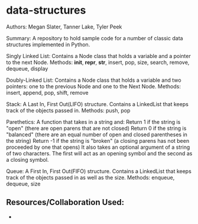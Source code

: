 # data-structures
Authors: Megan Slater, Tanner Lake, Tyler Peek

Summary:
A repository to hold sample code for a number of classic data structures implemented in Python.


Singly Linked List:
Contains a Node class that holds a variable and a pointer to the next Node.
Methods: __init__, __repr__, __str__, insert, pop, size, search, remove, dequeue, display

Doubly-Linked List:
Contains a Node class that holds a variable and two pointers: one to the previous Node and one to the Next Node.
Methods: insert, append, pop, shift, remove

Stack:
A Last In, First Out(LIFO) structure.  Contains a LinkedList that keeps track of the objects passed in. Methods: push, pop

Parethetics:
A function that takes in a string and:
	Return 1 if the string is "open" (there are open parens that are not closed)
	Return 0 if the string is "balanced" (there are an equal number of open and closed parentheses in the string)
	Return -1 if the string is "broken" (a closing parens has not been proceeded by one that opens)
It also takes an optional argument of a string of two characters. The first will act as an opening symbol and the second as a closing symbol.

Queue:
A First In, First Out(FIFO) structure.  Contains a LinkedList that keeps track of the objects passed in as well as the size.  Methods:  enqueue, dequeue, size


## Resources/Collaboration Used:
- 
